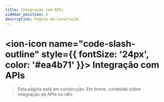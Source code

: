 ```yaml
---
title: Integração com APIs
sidebar_position: 4
description: Página em construção.
---
```


# <ion-icon name="code-slash-outline" style={{ fontSize: '24px', color: '#ea4b71' }}></ion-icon> Integração com APIs

> Esta página está em construção. Em breve, conteúdo sobre integração de APIs no n8n.
